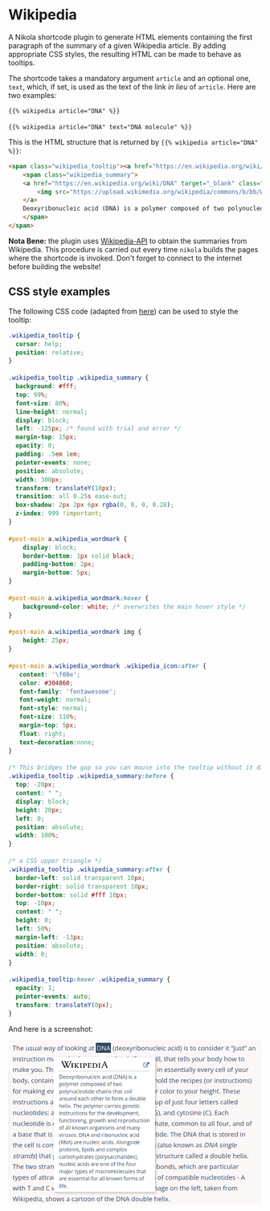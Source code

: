 # Wikipedia

A Nikola shortcode plugin to generate HTML elements containing the first paragraph of the summary of a given Wikipedia article. By adding appropriate CSS styles, the resulting HTML can be made to behave as tooltips.

The shortcode takes a mandatory argument `article` and an optional one, `text`, which, if set, is used as the text of the link *in lieu* of `article`. Here are two examples:

```
{{% wikipedia article="DNA" %}}

{{% wikipedia article="DNA" text="DNA molecule" %}}
```

This is the HTML structure that is returned by `{{% wikipedia article="DNA" %}}`:

```html
<span class="wikipedia_tooltip"><a href="https://en.wikipedia.org/wiki/DNA" target="_blank">DNA</a>
    <span class="wikipedia_summary">
    <a href="https://en.wikipedia.org/wiki/DNA" target="_blank" class="wikipedia_wordmark">
        <img src="https://upload.wikimedia.org/wikipedia/commons/b/bb/Wikipedia_wordmark.svg"><span class="wikipedia_icon"></span>
    </a>
    Deoxyribonucleic acid (DNA) is a polymer composed of two polynucleotide chains that coil around each other to form a double helix. The polymer carries genetic instructions for the development, functioning, growth and reproduction of all known organisms and many viruses. DNA and ribonucleic acid (RNA) are nucleic acids. Alongside proteins, lipids and complex carbohydrates (polysaccharides), nucleic acids are one of the four major types of macromolecules that are essential for all known forms of life.
    </span>
</span>
```

**Nota Bene:** the plugin uses [Wikipedia-API](https://pypi.org/project/Wikipedia-API/) to obtain the summaries from Wikipedia. This procedure is carried out every time `nikola` builds the pages where the shortcode is invoked. Don't forget to connect to the internet before building the website!

## CSS style examples

The following CSS code (adapted from [here](https://codepen.io/Xopoc/pen/eYmvpPW)) can be used to style the tooltip:

```css
.wikipedia_tooltip {
  cursor: help;
  position: relative;
}

.wikipedia_tooltip .wikipedia_summary {
  background: #fff;
  top: 99%;
  font-size: 80%;
  line-height: normal;
  display: block;
  left: -125px; /* found with trial and error */
  margin-top: 15px;
  opacity: 0;
  padding: .5em 1em;
  pointer-events: none;
  position: absolute;
  width: 300px;
  transform: translateY(10px);
  transition: all 0.25s ease-out;
  box-shadow: 2px 2px 6px rgba(0, 0, 0, 0.28);
  z-index: 999 !important;
}

#post-main a.wikipedia_wordmark {
    display: block;
    border-bottom: 1px solid black;
    padding-bottom: 2px;
    margin-bottom: 5px;
}

#post-main a.wikipedia_wordmark:hover {
    background-color: white; /* overwrites the main hover style */
}

#post-main a.wikipedia_wordmark img {
    height: 25px;
}

#post-main a.wikipedia_wordmark .wikipedia_icon:after { 
   content: '\f08e';
   color: #304860;
   font-family: 'fontawesome';
   font-weight: normal;
   font-style: normal;
   font-size: 110%;
   margin-top: 5px;
   float: right;
   text-decoration:none;
} 

/* This bridges the gap so you can mouse into the tooltip without it disappearing */
.wikipedia_tooltip .wikipedia_summary:before {
  top: -20px;
  content: " ";
  display: block;
  height: 20px;
  left: 0;
  position: absolute;
  width: 100%;
}

/* a CSS upper triangle */
.wikipedia_tooltip .wikipedia_summary:after {
  border-left: solid transparent 10px;
  border-right: solid transparent 10px;
  border-bottom: solid #fff 10px;
  top: -10px;
  content: " ";
  height: 0;
  left: 50%;
  margin-left: -13px;
  position: absolute;
  width: 0;
}

.wikipedia_tooltip:hover .wikipedia_summary {
  opacity: 1;
  pointer-events: auto;
  transform: translateY(0px);
}
```

And here is a screenshot:

![](tooltip-example.png)
